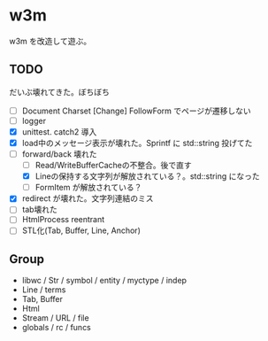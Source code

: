 # w3m

w3m を改造して遊ぶ。

## TODO

だいぶ壊れてきた。ぼちぼち

* [ ] Document Charset [Change] FollowForm でページが遷移しない
* [ ] logger
* [x] unittest. catch2 導入
* [x] load中のメッセージ表示が壊れた。Sprintf に std::string 投げてた
* [ ] forward/back 壊れた
    * [ ] Read/WriteBufferCacheの不整合。後で直す
    * [x] Lineの保持する文字列が解放されている？。std::string になった
    * [ ] FormItem が解放されている？
* [x] redirect が壊れた。文字列連結のミス
* [ ] tab壊れた
* [ ] HtmlProcess reentrant
* [ ] STL化(Tab, Buffer, Line, Anchor)

## Group

* libwc / Str / symbol / entity / myctype / indep
* Line / terms
* Tab, Buffer
* Html
* Stream / URL / file
* globals / rc / funcs
